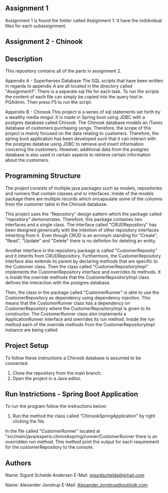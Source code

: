## Assignment 1
Assignment 1 is found the folder called Assignment 1. It have the indidvidual files for each subassignment.

## Assignment 2 - Chinook

## Description
This repository contains all of the parts in assignment 2. 

Appendix A - Superheroes Database
The SQL scripts that have been written in regards to appendix A are all located in the directory called "Assignment1". 
There is a seperate sql file for each task.
To run the scripts the content of each file can simply be copied into the query tool in PGAdmin.
Then press F5 to run the script.

Appendix B - Chinook
This project is a series of sql statements set forth by a wealthy media mogul. It is made in Spring boot using JDBC with a postgres database called Chinook.
The Chinook database models an iTunes database of customers purchasing songs. Therefore, the scope of this project is mainly focused on the data relating to customers.
Therefore, the spring boot application has been developed such that it can interact with the postgres databse using JDBC to retrieve and insert information concering the customers.
However, additional data from the postgres database is also used in certain aspects to retrieve certain information about the customers.

## Programming Structure
The project consists of multiple java packages such as models, repositories and runners that contain classes and or interfaces.
Inside of the models package there are multiple records which encapsulate some of the columns from the customer table in the Chinook database.

This project uses the "Repository" design pattern which the package called "repository" demonstrates.
Therefore, this package containes two interfaces and a single class.
The interface called "CRUDRepository" has been designed generically with the intention of other repository interfaces inheriting from it.
Even though CRUD is an acronym standing for "Create", "Read", "Update" and "Delete" there is no definiton for deleting an entity. 

Another interface in the repository package is called "CustomerReposity" and it inherits from CRUDRepository. 
Furthermore, the CustomerRepository interface also extends its parent by declaring methods that are specific to the Customer class.
Then the class called "CustomerRepositoryImpl" implements the CustomerRepository interface and overrides its methods.
It is inside the override methods that the CustomerRepositoryImpl class defines the interaction with the postgres database.

Then, the class in the package called "CustomerRunner" is able to use the CustomerRepository as dependency using dependency injection.
This means that the CustomerRunner class has a dependency on CustomerRepository where the CustomerRepositoryImpl is given to its constructor.
The CustomerRunner class also implements a ApplicationRunner interface and overrides its run method. 
Inside the run method each of the override methods from the CustomerRepositoryImpl instance are being called.

## Project Setup
To follow these instructions a Chinook database is assumed to be connected.
1. Clone the repository from the main branch.
2. Open the project in a Java editor.

## Run Instrictions - Spring Boot Application
To run the program follow the instructions below:
1. Run the method the class called "ChinookSpringApplication" by right clicking the file.

In the file called "CustomerRunner" located at "src/main/java/experis.chinookspring/runner/CustomerRunner there is an overridden run method.
This method print the output for each requirement for the customerRepository to the console.

## Authors
Name: Sigurd Schelde
Andersen
E-Mail: sigurdschelde@gmail.com

Name: Alexander
Jonstrup
E-Mail: Alexander.Jonstrup@outlook.com
